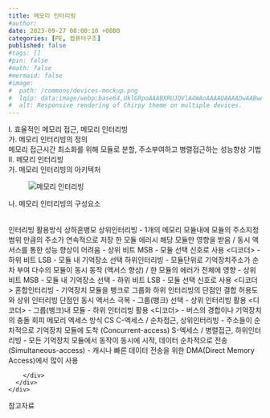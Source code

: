 ```yaml
---
title: 메모리 인터리빙
#author: 
date: 2023-09-27 00:00:10 +0800
categories: [PE, 컴퓨터구조]
published: false
#tags: []
#pin: false
#math: false
#mermaid: false
#image:
#  path: /commons/devices-mockup.png
#  lqip: data:image/webp;base64,UklGRpoAAABXRUJQVlA4WAoAAAAQAAAADwAABwAAQUxQSDIAAAARL0AmbZurmr57yyIiqE8oiG0bejIYEQTgqiDA9vqnsUSI6H+oAERp2HZ65qP/VIAWAFZQOCBCAAAA8AEAnQEqEAAIAAVAfCWkAALp8sF8rgRgAP7o9FDvMCkMde9PK7euH5M1m6VWoDXf2FkP3BqV0ZYbO6NA/VFIAAAA
#  alt: Responsive rendering of Chirpy theme on multiple devices.
---
```


<div class="post-wrap">
  <div class="para">
    <div class="para-title">
      I. 효율적인 메모리 접근, 메모리 인터리빙
    </div>
    <div class="para-cntnt">
      <div class="para">
        <div class="para-title">
          가. 메모리 인터리빙의 정의
        </div>
        <div class="para-cntnt">
            메모리 접근시간 최소화를 위해 모듈로 분할, 주소부여하고 병렬접근하는 성능향상 기법
        </div>
      </div>
    </div>
  </div>
  
  <div class="para">
    <div class="para-title">
      II. 메모리 인터리빙
    </div>
    <div class="para-cntnt">
      <div class="para">
        <div class="para-title">
          가. 메모리 인터리빙의 아키텍처
        </div>
        <div class="para-cntnt">
          <figure class="post-figure">
            <img src="/assets/img/posts/메모리-인터리빙.png" alt="메모리 인터리빙">
<!--            <figcaption>Source: Unveiling the Metaverse: Exploring Emerging Trends, Multifaceted Perspectives, and Future Challenges</figcaption>-->
          </figure>
        </div>
      </div>
      <div class="para">
        <div class="para-title">
          나. 메모리 인터리빙의 구성요소
        </div>
        <div class="para-cntnt">
          <table class="post-table">
          </table>
          인터리빙 활용방식 상하혼뱅모
  상위인터리빙 - 1개의 메모리 모듈내에 모듈의 주소지정 범위 만큼의 주소가 연속적으로 저장
    한 모듈 에러시 해당 모듈만 영향을 받음 / 동시 액서스를 통한 성능 향상이 어려움
    - 상위 비트 MSB - 모듈 선택 신호로 사용 &lt;디코더&gt;
    - 하위 비트 LSB - 모듈 내 기억장소 선택
  하위인터리빙 - 모듈단위로 기억장치주소가 순차 부여
    다수의 모듈이 동시 동작 (액서스 향상) / 한 모듈의 에러가 전체에 영향
    - 상위 비트 MSB - 모듈 내 기억장소 선택
    - 하위 비트 LSB - 모듈 선택 신호로 사용 &lt;디코더&gt;
  혼합인터리빙 - 기억장치 모듈을 뱅크로 그룹화
    하위 인터리빙의 단점인 결합 허용도와 상위 인터리빙 단점인 동시 액서스 극복
    - 그룹(뱅크) 선택 - 상위 인터리빙 활용 &lt;디코더&gt;
    - 그룹(뱅크)내 모듈 - 하위 인터리빙 활용 &lt;디코더&gt;
- 버스의 경합이나 기억장치의 충돌 회피
메모리 엑세스 방식 CS
  C-엑세스 / 순차접근, 상위인터리빙 - 주소들이 순차적으로 기억장치 모듈에 도착 (Concurrent-access) 
  S-엑세스 / 병렬접근, 하위인터리빙 - 모든 기억장치 모듈에서 동작이 동시에 시작, 데이터 순차적으로 전송 (Simultaneous-access)
- 캐시나 빠른 데이터 전송을 위한 DMA(Direct Memory Access)에서 많이 사용

        </div>
      </div>
    </div>
  </div>

  <div class="refr-wrap">
    <div class="refr-title">
        참고자료
    </div>
    <ol class="refr-list">
    <!--    <li>(나현식, 최대선) <a target="_blank" href="https://scienceon.kisti.re.kr/commons/util/originalView.do?cn=JAKO202225948430499&oCn=JAKO202225948430499&dbt=JAKO&journal=NJOU00291864">메타버스 보안 위협 요소 및 대응 방안 검토</a></li>-->
    <!--    <li>(M. Uddin, S. Manickam, H. Ullah, M. Obaidat and A. Dandoush) <a target="_blank" href="https://ieeexplore.ieee.org/abstract/document/10138386">Unveiling the Metaverse: Exploring Emerging Trends, Multifaceted Perspectives, and Future Challenges</a></li>-->
    </ol>
  </div>
</div>
